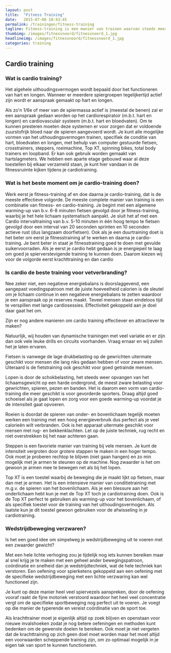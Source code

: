 ```yaml
---
layout: post
title:  "Fitness Training"
date:   2015-07-08 10:43:45
permalink: /trainingen/fitness-training
tagline: Fitness-training is een manier van trainen waarvan steeds meer mensen het belang gaan inzien en gebruik van maken. 
thumbimg: /images/fitnessnoord/fitnessnoord_1.jpg
headlineimg: /images/fitnessnoord/fitnessnoord_1.jpg
categories: training
---
```

## Cardio training 

### Wat is cardio training?

Het algehele uithoudingsvermogen wordt bepaald door het functioneren van hart en longen. Wanneer er meerdere spiergroepen tegelijkertijd actief zijn wordt er aanspraak gemaakt op hart en longen.

Als zo'n 1/6e of meer van de spiermassa actief is (meestal de benen) zal er een aanspraak gedaan worden op het cardiorespiratoir (m.b.t. hart en longen) en cardiovasculair systeem (m.b.t. hart en bloedvaten).
Om te kunnen presteren moeten deze systemen er voor zorgen dat er voldoende zuurstofrijk bloed naar de spieren aangevoerd wordt. Je kunt alle mogelijke vormen van het uithoudingsvermogen trainen, specifiek de conditie van hart, bloedvaten en longen, met behulp van computer gestuurde fietsen, crosstrainers, steppers, roeimachine, Top XT, spinning bikes, total body trainers en loopband. Er kan ook gebruik worden gemaakt van hartslagmeters. We hebben een aparte etage gebouwd waar al deze toestellen bij elkaar verzameld staan, je kunt hier vandaan in de fitnessruimte kijken tijdens je cardiotraining.

### Wat is het beste moment om je cardio-training doen?

Werk eerst je fitness-training af en doe daarna je cardio-training, dat is de meeste effectieve volgorde. De meeste complete manier van training is een combinatie van fitness- en cardio-training. Je begint met een algemene warming-up van b.v. 6-8 minuten fietsen gevolgd door je fitness-training, waarbij je het hele lichaam systematisch aanpakt.
Je sluit het af met een Cardio intervaltraining van b.v. 5-10 minuten in één hoog tempo te fietsen gevolgd door een interval van 20 seconden sprinten en 10 seconden actieve rust (dus langzaam doorfietsen). Ook als je een duurtraining doet is het beter om eerst je fitnesstraining af te werken en daarna je cardio-training.
Je bent beter in staat je fitnesstraining goed te doen met gevulde suikervoorraden. Als je eerst je cardio hebt gedaan is je energiepeil te laag om goed je spierverstevigende training te kunnen doen. Daarom kiezen wij voor de volgorde eerst krachttraining en dan cardio

### Is cardio de beste training voor vetverbranding?

Nee zeker niet, een negatieve energiebalans is doorslaggevend, een aangepast voedingspatroon met de juiste hoeveelheid calorien is de sleutel om je lichaam continue in een negatieve energiebalans te zetten waardoor je een aanspraak op je reserves maakt.
Teveel mensen staan eindeloos tijd te verspillen met lange cardiosessies. Effectiviteit gekoppeld aan je doel daar gaat het om.

Zijn er nog andere manieren om cardio training effectiever en attractiever te maken?

Natuurlijk, wij houden van dynamische trainingen met veel variatie en er zijn dan ook vele leuke drills en circuits voorhanden. Vraag ernaar en wij zullen het je laten ervaren.


Fietsen is vanwege de lage drukbelasting op de gewrichten uitermate geschikt voor mensen die lang niks gedaan hebben of voor zware mensen. Uiteraard is de fietstraining ook geschikt voor goed getrainde mensen.
 
Lopen is door de schokbelasting, het steeds weer opvangen van het lichaamsgewicht op een harde ondergrond, de meest zware belasting voor gewrichten, spieren, pezen en banden. Het is daarom een vorm van cardio-training die meer geschikt is voor gevorderde sporters. Draag altijd goed schoeisel als je gaat lopen en zorg voor een goede warming-up voordat je de intensiteit gaat opvoeren.
 
Roeien is doordat de spieren van onder- en bovenlichaam tegelijk moeten werken een training met een hoog energieverbruik dus perfect als je veel calorieën wilt verbranden. Ook is het apparaat uitermate geschikt voor mensen met rug- en bekkenklachten. Let op de juiste techniek, rug recht en niet overstrekken bij het naar achteren gaan.
 
Steppen is een favoriete manier van training bij vele mensen. Je kunt de intensiteit vergroten door grotere stappen te maken in een hoger tempo. Ook moet je proberen rechtop te blijven (niet gaan hangen) en zo min mogelijk met je armen te steunen op de machine. Nog zwaarder is het om gewoon je armen mee te bewegen net als bij het lopen.
 
Top XT is een toestel waarbij de beweging die je maakt lijkt op fietsen, maar dan met je armen. Het is een intensieve manier van conditietraining met m.g.v. de spieren van het bovenlichaam. Als je een blessure aan het onderlichaam hebt kun je met de Top XT toch je cardiotraining doen. Ook is de Top XT perfect te gebruiken als warming-up voor het bovenlichaam, of als specifiek toestel voor de training van het uithoudingsvermogen. Als laatste kun je dit toestel gewoon gebruiken voor de afwisseling in je cardiotraining.

### Wedstrijdbeweging verzwaren?
 
 Is het een goed idee om simpelweg je wedstrijdbeweging uit te voeren met een zwaarder gewicht?
 
 Met een hele lichte verhoging zou je tijdelijk nog iets kunnen bereiken maar al snel krijg je te maken met een geheel ander bewegingspatroon, coördinatie en snelheid dan je wedstrijdtechniek, wat de hele techniek kan verstoren. 
 Een oefening voor spierketens gekoppeld aan een oefening met de specifieke wedstrijdbeweging met een lichte verzwaring kan wel functioneel zijn.
 
 Je kunt op deze manier heel veel spiervezels aanspreken, door de oefening vooraf raakt de fijne motoriek verstoord waardoor het heel veel concentratie vergt om de specifieke sportbeweging nog perfect uit te voeren. Je voegt op die manier de typerende en vereist coördinatie van de sport toe.
 
 Als krachttrainer moet je eigenlijk altijd op zoek blijven en openstaan voor nieuwe invalshoeken zodat je nog betere oefeningen en methoden kunt bedenken om de gewenste doelen te bereiken. Ook moet je niet vergeten dat de krachttraining op zich geen doel moet worden maar het moet altijd een voorwaarden scheppende training zijn, om zo optimaal mogelijk in je eigen tak van sport te kunnen functioneren.
